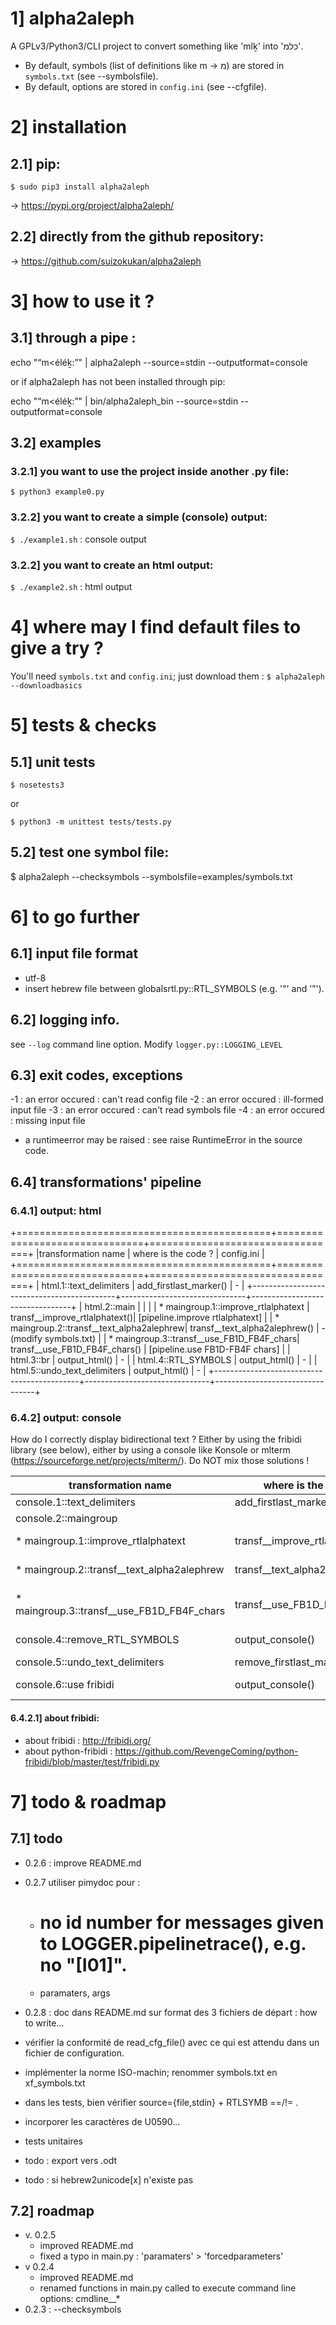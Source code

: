 # 1] alpha2aleph
A GPLv3/Python3/CLI project to convert something like 'mlḵ' into 'כלמ'.

* By default, symbols (list of definitions like m → מ) are stored in `symbols.txt` (see --symbolsfile).
* By default, options are stored in `config.ini` (see --cfgfile).

# 2] installation

## 2.1] pip:
`$ sudo pip3 install alpha2aleph`

→ https://pypi.org/project/alpha2aleph/

## 2.2] directly from the github repository:
→ https://github.com/suizokukan/alpha2aleph

# 3] how to use it ?

## 3.1] through a pipe :
echo "“m<éléḵ:”" | alpha2aleph --source=stdin --outputformat=console

or if alpha2aleph has not been installed through pip:

echo "“m<éléḵ:”" | bin/alpha2aleph_bin --source=stdin --outputformat=console

## 3.2] examples

### 3.2.1] you want to use the project inside another .py file:
`$ python3 example0.py`

### 3.2.2] you want to create a simple (console) output:
`$ ./example1.sh` : console output

### 3.2.2] you want to create an html output:
`$ ./example2.sh` : html output

# 4] where may I find default files to give a try ?
You'll need `symbols.txt` and `config.ini`; just download them :
`$ alpha2aleph --downloadbasics`

# 5] tests & checks

## 5.1] unit tests
`$ nosetests3`

or

`$ python3 -m unittest tests/tests.py`

## 5.2] test one symbol file:
$ alpha2aleph --checksymbols --symbolsfile=examples/symbols.txt

# 6] to go further

## 6.1] input file format
* utf-8
* insert hebrew file between globalsrtl.py::RTL_SYMBOLS (e.g. '“' and '”').

## 6.2] logging info.
see `--log` command line option.
Modify `logger.py::LOGGING_LEVEL`

## 6.3] exit codes, exceptions
-1 : an error occured : can't read config file
-2 : an error occured : ill-formed input file
-3 : an error occured : can't read symbols file
-4 : an error occured : missing input file

* a runtimeerror may be raised : see raise RuntimeError in the source code.

## 6.4] transformations' pipeline
### 6.4.1] output: html

+============================================+===============================+=================================+
|transformation name                         | where is the code ?           | config.ini                      |
+============================================+===============================+=================================+
| html.1::text_delimiters                    | add_firstlast_marker()        | -                               |
+--------------------------------------------+-------------------------------+---------------------------------+
| html.2::main                               |                               |                                 |
|  * maingroup.1::improve_rtlalphatext       | transf__improve_rtlalphatext()| [pipeline.improve rtlalphatext] |
|  * maingroup.2::transf__text_alpha2alephrew| transf__text_alpha2alephrew() | - (modify symbols.txt)          |
|  * maingroup.3::transf__use_FB1D_FB4F_chars| transf__use_FB1D_FB4F_chars() | [pipeline.use FB1D-FB4F chars]  |
| html.3::br                                 | output_html()                 | -                               |
| html.4::RTL_SYMBOLS                        | output_html()                 | -                               |
| html.5::undo_text_delimiters               | output_html()                 | -                               |
+--------------------------------------------+-------------------------------+---------------------------------+

### 6.4.2] output: console

How do I correctly display bidirectional text ?
Either by using the fribidi library (see below), either by using a console like Konsole or mlterm (https://sourceforge.net/projects/mlterm/). Do NOT mix those solutions !

| transformation name                         | where is the code ?           | config.ini                      |
|---------------------------------------------|-------------------------------|---------------------------------|
| console.1::text_delimiters                  | add_firstlast_marker()        |                                 |
| console.2::maingroup                        |                               |                                 |
|  * maingroup.1::improve_rtlalphatext        | transf__improve_rtlalphatext()| [pipeline.improve rtlalphatext] |
|  * maingroup.2::transf__text_alpha2alephrew | transf__text_alpha2alephrew() | - (modify symbols.txt)          |
|  * maingroup.3::transf__use_FB1D_FB4F_chars | transf__use_FB1D_FB4F_chars() | [pipeline.use FB1D-FB4F chars]  |
| console.4::remove_RTL_SYMBOLS               | output_console()              | [output.console][rtl symbols]   |
| console.5::undo_text_delimiters             | remove_firstlast_marker()     | -                               |
| console.6::use fribidi                      | output_console()              | [output.console][use fribidi]   |

#### 6.4.2.1] about fribidi:
* about fribidi : http://fribidi.org/
* about python-fribidi : https://github.com/RevengeComing/python-fribidi/blob/master/test/fribidi.py

# 7] todo & roadmap

## 7.1] todo
- 0.2.6 : improve README.md
- 0.2.7 utiliser pimydoc pour :
  - # no id number for messages given to LOGGER.pipelinetrace(), e.g. no "[I01]".
  - paramaters, args
- 0.2.8 : doc dans README.md sur format des 3 fichiers de départ : how to write...

- vérifier la conformité de read_cfg_file() avec ce qui est attendu dans un fichier de configuration.
- implémenter la norme ISO-machin; renommer symbols.txt en xf_symbols.txt
- dans les tests, bien vérifier source={file,stdin} + RTLSYMB ==/!= .
- incorporer les caractères de U0590...
- tests unitaires
- todo : export vers .odt
- todo : si hebrew2unicode[x] n'existe pas

## 7.2] roadmap
- v. 0.2.5
     - improved README.md
     - fixed a typo in main.py : 'paramaters' > 'forcedparameters'
- v 0.2.4
     - improved README.md
     - renamed functions in main.py called to execute command line options:
       cmdline__*
- 0.2.3 : --checksymbols
